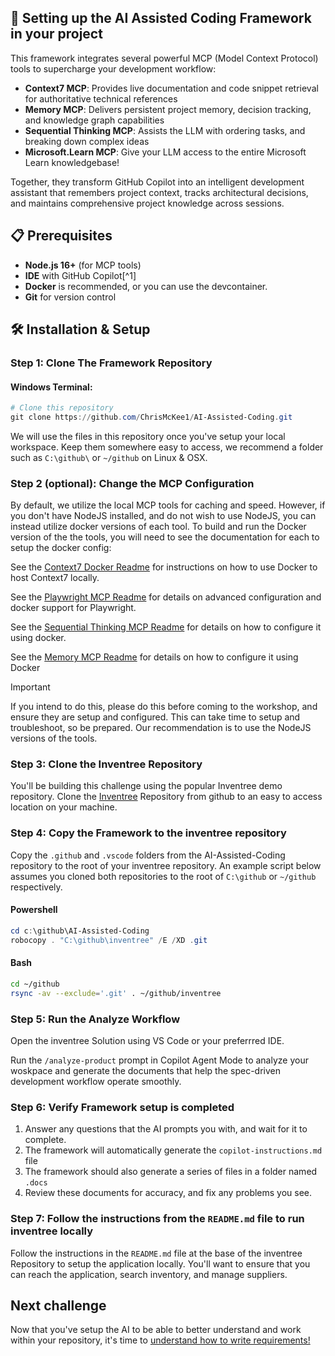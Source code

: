 ## 🚀 Setting up the AI Assisted Coding Framework in your project

This framework integrates several powerful MCP (Model Context Protocol) tools to supercharge your development workflow:

- **Context7 MCP**: Provides live documentation and code snippet retrieval for authoritative technical references
- **Memory MCP**: Delivers persistent project memory, decision tracking, and knowledge graph capabilities
- **Sequential Thinking MCP**: Assists the LLM with ordering tasks, and breaking down complex ideas
- **Microsoft.Learn MCP**: Give your LLM access to the entire Microsoft Learn knowledgebase!

Together, they transform GitHub Copilot into an intelligent development assistant that remembers project context, tracks architectural decisions, and maintains comprehensive project knowledge across sessions.

## 📋 Prerequisites

- **Node.js 16+** (for MCP tools)
- **IDE** with GitHub Copilot[^1]
- **Docker** is recommended, or you can use the devcontainer.
- **Git** for version control

## 🛠️ Installation & Setup

### Step 1: Clone The Framework Repository
#### Windows Terminal:
```powershell
# Clone this repository
git clone https://github.com/ChrisMcKee1/AI-Assisted-Coding.git
```

We will use the files in this repository once you've setup your local workspace. Keep them somewhere easy to access, we recommend a folder such as `C:\github\` or `~/github` on Linux & OSX.

### Step 2 (optional): Change the MCP Configuration

By default, we utilize the local MCP tools for caching and speed. However, if you don't have NodeJS installed, and do not wish to use NodeJS, you can instead utilize docker versions of each tool. To build and run the Docker version of the the tools, you will need to see the documentation for each to setup the docker config:

See the [Context7 Docker Readme](../../context7-docker.md) for instructions on how to use Docker to host Context7 locally.

See the [Playwright MCP Readme](https://github.com/microsoft/playwright-mcp) for details on advanced configuration and docker support for Playwright.

See the [Sequential Thinking MCP Readme](https://github.com/modelcontextprotocol/servers/tree/main/src/sequentialthinking) for details on how to configure it using docker.

See the [Memory MCP Readme](https://github.com/modelcontextprotocol/servers/tree/main/src/memory) for details on how to configure it using Docker

> [!IMPORTANT] 
> If you intend to do this, please do this before coming to the workshop, and ensure they are setup and configured. This can take time to setup and troubleshoot, so be prepared. Our recommendation is to use the NodeJS versions of the tools.

### Step 3: Clone the Inventree Repository

You'll be building this challenge using the popular Inventree demo repository. Clone the [Inventree](https://github.com/inventree/InvenTree) Repository from github to an easy to access location on your machine.

### Step 4: Copy the Framework to the inventree repository

Copy the `.github` and `.vscode` folders from the AI-Assisted-Coding repository to the root of your inventree repository. An example script below assumes you cloned both repositories to the root of `C:\github` or `~/github` respectively.

#### Powershell
```powershell
cd c:\github\AI-Assisted-Coding
robocopy . "C:\github\inventree" /E /XD .git
```

#### Bash
```bash
cd ~/github
rsync -av --exclude='.git' . ~/github/inventree
```


### Step 5: Run the Analyze Workflow

Open the inventree Solution using VS Code or your preferrred IDE.

Run the `/analyze-product` prompt in Copilot Agent Mode to analyze your woskpace and generate the documents that help the spec-driven development workflow operate smoothly.

### Step 6: Verify Framework setup is completed

1. Answer any questions that the AI prompts you with, and wait for it to complete.
2. The framework will automatically generate the `copilot-instructions.md` file
3. The framework should also generate a series of files in a folder named `.docs`
4. Review these documents for accuracy, and fix any problems you see.


### Step 7: Follow the instructions from the `README.md` file to run inventree locally

Follow the instructions in the `README.md` file at the base of the inventree Repository to setup the application locally. You'll want to ensure that you can reach the application, search inventory, and manage suppliers.

## Next challenge

Now that you've setup the AI to be able to better understand and work within your repository, it's time to [understand how to write requirements!](./2-requirements.md)